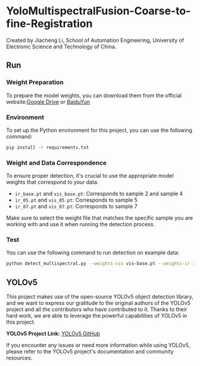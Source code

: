 # YoloMultispectralFusion-Coarse-to-fine-Registration
Created by Jiacheng Li, School of Automation Engineering, University of Electronic Science and Technology of China.
## Run
### Weight Preparation
To prepare the model weights, you can download them from the official website:[Google Drive](https://github.com/ultralytics/yolov5) or [BaiduYun](https://pan.baidu.com/s/1iUBV7VL5fLOBWaV-MvRM5g?pwd=boqs)
### Environment
To set up the Python environment for this project, you can use the following command:

```bash
pip install -r requirements.txt
```
### Weight and Data Correspondence
To ensure proper detection, it's crucial to use the appropriate model weights that correspond to your data. 

- `ir_base.pt` and `vis_base.pt`: Corresponds to sample 2 and sample 4
- `ir_05.pt` and `vis_05.pt`: Corresponds to sample 5
- `ir_07.pt` and `vis_07.pt`: Corresponds to sample 7

Make sure to select the weight file that matches the specific sample you are working with and use it when running the detection process.
### Test
You can use the following command to run detection on example data:

```bash
python detect_multispectral.py --weights-vis vis-base.pt --weights-ir ir-base.pt --main-dir ./data/Demo_data_base --save-txt --save-conf
```
## YOLOv5

This project makes use of the open-source YOLOv5 object detection library, and we want to express our gratitude to the original authors of the YOLOv5 project and all the contributors who have contributed to it. Thanks to their hard work, we are able to leverage the powerful capabilities of YOLOv5 in this project.

**YOLOv5 Project Link:** [YOLOv5 GitHub](https://github.com/ultralytics/yolov5)

If you encounter any issues or need more information while using YOLOv5, please refer to the YOLOv5 project's documentation and community resources.
